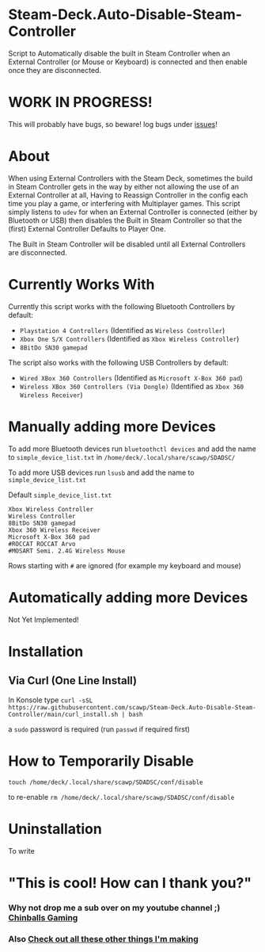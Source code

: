 # Steam-Deck.Auto-Disable-Steam-Controller
Script to Automatically disable the built in Steam Controller when an External Controller (or Mouse or Keyboard) is connected and then enable once they are disconnected.

# WORK IN PROGRESS!
This will probably have bugs, so beware! log bugs under [issues](https://github.com/scawp/Steam-Deck.Auto-Disable-Steam-Controller/issues)!

# About

When using External Controllers with the Steam Deck, sometimes the build in Steam Controller gets in the way by either not allowing the use of an External Controller at all, Having to Reassign Controller in the config each time you play a game, or interfering with Multiplayer games. This script simply listens to `udev` for when an External Controller is connected (either by Bluetooth or USB) then disables the Built in Steam Controller so that the (first) External Controller Defaults to Player One.

The Built in Steam Controller will be disabled until all External Controllers are disconnected.

# Currently Works With

Currently this script works with the following Bluetooth Controllers by default:
 - `Playstation 4 Controllers` (Identified as `Wireless Controller`) 
 - `Xbox One S/X Controllers` (Identified as `Xbox Wireless Controller`) 
 - `8BitDo SN30 gamepad`

The script also works with the following USB Controllers by default:
 - `Wired XBox 360 Controllers` (Identified as `Microsoft X-Box 360 pad`) 
 - `Wireless XBox 360 Controllers (Via Dongle)` (Identified as `Xbox 360 Wireless Receiver`) 

# Manually adding more Devices

To add more Bluetooth devices run `bluetoothctl devices` and add the name to `simple_device_list.txt` in `/home/deck/.local/share/scawp/SDADSC/`

To add more USB devices run `lsusb` and add the name to `simple_device_list.txt`

Default `simple_device_list.txt`
```
Xbox Wireless Controller
Wireless Controller
8BitDo SN30 gamepad
Xbox 360 Wireless Receiver
Microsoft X-Box 360 pad
#ROCCAT ROCCAT Arvo
#MOSART Semi. 2.4G Wireless Mouse
```
Rows starting with `#` are ignored (for example my keyboard and mouse)

# Automatically adding more Devices
Not Yet Implemented!

# Installation

## Via Curl (One Line Install)

In Konsole type `curl -sSL https://raw.githubusercontent.com/scawp/Steam-Deck.Auto-Disable-Steam-Controller/main/curl_install.sh | bash`

a `sudo` password is required (run `passwd` if required first)

# How to Temporarily Disable

`touch /home/deck/.local/share/scawp/SDADSC/conf/disable`

to re-enable `rm /home/deck/.local/share/scawp/SDADSC/conf/disable`

# Uninstallation

To write

# "This is cool! How can I thank you?"
### Why not drop me a sub over on my youtube channel ;) [Chinballs Gaming](https://www.youtube.com/chinballsTV?sub_confirmation=1)

### Also [Check out all these other things I'm making](https://github.com/scawp/Steam-Deck.Tools-List)
